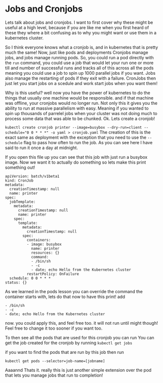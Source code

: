 # Jobs and Cronjobs

Lets talk about jobs and cronjobs. I want to first cover why these might be useful at a high level, because if you are like me when you first heard of these they where a bit confusing as to why you might want or use them in a kubernetes cluster.

So I think everyone knows what a cronjob is, and in kubernetes that is pretty much the same! Now, just like pods and deployments Cronjobs manage jobs, and jobs manage running pods. So, you could run a pod directly with the `run` command, you could use a job that would let your run one or more till and number of successful runs and tracks all of this across all the pods meaning you could use a job to spin up 1000 parallel jobs if you want. Jobs also manage the restarting of pods if they exit with a failure. CronJobs then just let you start jobs on a scedule and work start jobs when you want them!

Why is this useful? well now you have the power of kubernetes to do the things that usually one machine would be responsible. and if that machine was offline, your cronjobs would no longer run. Not only this it gives you the ability to run at massive parallelism with easy. Meaning if you wanted to spin up thousands of parrelel jobs when your cluster was not doing much to process some data that was able to be chunked. Ok. Lets create a cronjob!

`kubectl create cronjob printer --image=busybox --dry-run=client --schedule="0 0 * * *" -o yaml > cronjob.yaml` The creation of this is the exact same as deployment with the exception that you need to use the `--schedule` flag to pass how often to run the job. As you can see here I have said to run it once a day at midnight.

If you open this file up you can see that this job with just run a busybox image. Now we want it to actually do something so lets make this print something out!

```
apiVersion: batch/v1beta1
kind: CronJob
metadata:
  creationTimestamp: null
  name: printer
spec:
  jobTemplate:
    metadata:
      creationTimestamp: null
      name: printer
    spec:
      template:
        metadata:
          creationTimestamp: null
        spec:
          containers:
          - image: busybox
            name: printer
            resources: {}
            command:
            - /bin/sh
            - -c
            - date; echo Hello from the Kubernetes cluster
          restartPolicy: OnFailure
  schedule: 0 0 * * *
status: {}
```

As we learned in the pods lesson you can override the command the container starts with, lets do that now to have this print! add
```
- /bin/sh
- -c
- date; echo Hello from the Kubernetes cluster
```

now. you could apply this, and feel free too. it will not run until might though! Feel free to change it too sooner if you want too.

To then see all the pods that are used for this cronjob you can run
You can get the job created for the cronjob by running
`kubectl get jobs`

if you want to find the pods that are run by this job then run

`kubectl get pods --selector=job-name=[jobname]`

Aaaannd Thats it. really this is just another simple extension over the pod that lets you manage jobs that run to completion!

